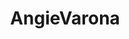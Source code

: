 ---
title: AngieVarona
crosslinks:
- AngieVaronaLegal
- SSSniperWolfLust
- indianpeoplereddit
- Serendipity
---